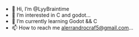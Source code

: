 - 👋 Hi, I’m @LyyBraintime
- 👀 I’m interested in C and godot...
- 🌱 I’m currently learning Godot && C
- 📫 How to reach me alerrandrocraf5@gmail.com...

<!---
LyyBraintime/LyyBraintime is a ✨ special ✨ repository because its `README.md` (this file) appears on your GitHub profile.
You can click the Preview link to take a look at your changes.
--->
